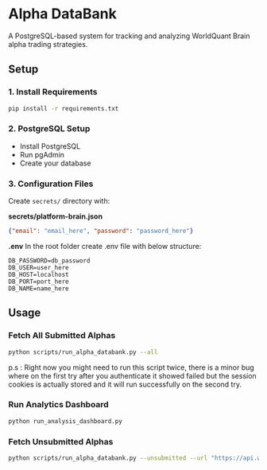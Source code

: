# Alpha DataBank

A PostgreSQL-based system for tracking and analyzing WorldQuant Brain alpha trading strategies.

## Setup

### 1. Install Requirements
```bash
pip install -r requirements.txt
```

### 2. PostgreSQL Setup
- Install PostgreSQL
- Run pgAdmin
- Create your database

### 3. Configuration Files

Create `secrets/` directory with:

**secrets/platform-brain.json**
```json
{"email": "email_here", "password": "password_here"}
```

**.env**
In the root folder create .env file with below structure:
```
DB_PASSWORD=db_password
DB_USER=user_here
DB_HOST=localhost
DB_PORT=port_here
DB_NAME=name_here
```

## Usage

### Fetch All Submitted Alphas
```bash
python scripts/run_alpha_databank.py --all
```
p.s : Right now you might need to run this script twice, there is a minor bug where on the first try after you authenticate it showed failed but the session cookies is actually stored and it will run successfully on the second try.

### Run Analytics Dashboard
```bash
python run_analysis_dashboard.py
```

### Fetch Unsubmitted Alphas
```bash
python scripts/run_alpha_databank.py --unsubmitted --url "https://api.worldquantbrain.com/users/self/alphas?limit=50&offset=9800&status=UNSUBMITTED%1FIS_FAIL&order=-dateCreated&hidden=false"
```
